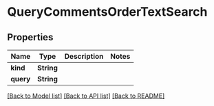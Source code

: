 # QueryCommentsOrderTextSearch

## Properties

Name | Type | Description | Notes
------------ | ------------- | ------------- | -------------
**kind** | **String** |  | 
**query** | **String** |  | 

[[Back to Model list]](../README.md#documentation-for-models) [[Back to API list]](../README.md#documentation-for-api-endpoints) [[Back to README]](../README.md)


